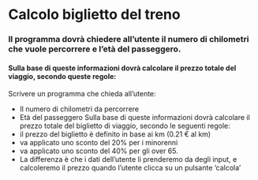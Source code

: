 # Calcolo biglietto del treno

### Il programma dovrà chiedere all’utente il numero di chilometri che vuole percorrere e l’età del passeggero.
    
#### Sulla base di queste informazioni dovrà calcolare il prezzo totale del viaggio, secondo queste regole:
    

Scrivere un programma che chieda all’utente:
- Il numero di chilometri da percorrere
- Età del passeggero Sulla base di queste informazioni dovrà calcolare il prezzo totale del biglietto di viaggio, secondo le seguenti regole:
- il prezzo del biglietto è definito in base ai km (0.21 € al km)
- va applicato uno sconto del 20% per i minorenni
- va applicato uno sconto del 40% per gli over 65.
- La differenza è che i dati dell’utente li prenderemo da degli input, e calcoleremo il prezzo quando l’utente clicca su un pulsante ‘calcola’


